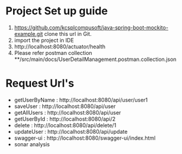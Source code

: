 # Project Set up guide
1. https://github.com/kcsplcompusoft/java-spring-boot-mockito-example.git clone this url in        	Git.
2. import the project in IDE
3. http://localhost:8080/actuator/health
4. Please refer postman collection   	**/src/main/docs/UserDetailManagement.postman.collection.json

# Request Url's 
- getUserByName : http://localhost:8080/api/user/user1
- saveUser      : http://localhost:8080/api/user
- getAllUsers   : http://localhost:8080/api/user
- getUserById   : http://localhost:8080/api/2
- delete        : http://localhost:8080/api/delete/1
- updateUser    : http://localhost:8080/api/update
- swagger-ui    : http://localhost:8080/swagger-ui/index.html
- sonar analysis